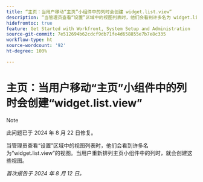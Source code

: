 ```yaml
---
title: “主页：当用户移动“主页”小组件中的列时会创建 widget.list.view”
description: “当管理员查看“设置”区域中的视图列表时，他们会看到许多名为 widget.list.view 的视图。当用户重新排列主页小组件中的列时，就会创建这些视图。”
hidefromtoc: true
feature: Get Started with Workfront, System Setup and Administration
source-git-commit: 7e512694b62cdcf9db71fe4d658855e7b7e8c335
workflow-type: ht
source-wordcount: '92'
ht-degree: 100%

---
```



# 主页：当用户移动“主页”小组件中的列时会创建“widget.list.view”

>[!NOTE]
>
>此问题已于 2024 年 8 月 22 日修复。

当管理员查看“设置”区域中的视图列表时，他们会看到许多名为“widget.list.view”的视图。当用户重新排列主页小组件中的列时，就会创建这些视图。

_首次报告于 2024 年 8 月 12 日。_

